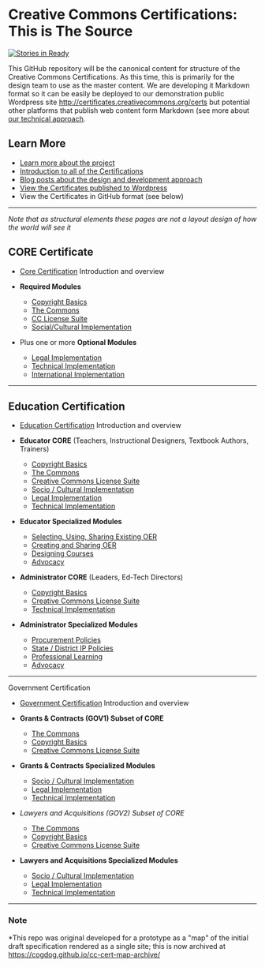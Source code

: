 # Creative Commons Certifications: This is The Source


[![Stories in Ready](https://badge.waffle.io/creativecommons/cc-cert-map.svg?label=ready&title=Waffle)](http://waffle.io/creativecommons/cc-cert-map)

This GitHub repository will be the canonical content for structure of the Creative Commons Certifications. As this time, this is primarily for the design team to use as the master content. We are developing it Markdown format so it can be easily be deployed to our demonstration public Wordpress site http://certificates.creativecommons.org/certs but potential other platforms that publish web content form Markdown (see more about [our technical approach](https://certificates.creativecommons.org/category/tech/).

## Learn More

* [Learn more about the project](https://certificates.creativecommons.org/about/)
* [Introduction to all of the Certifications](https://certificates.creativecommons.org/certs/)
* [Blog posts about the design and development approach](https://certificates.creativecommons.org/)
* [View the Certificates published to Wordpress](https://certificates.creativecommons.org/certs)
* View the Certificates in GitHub format (see below)



---- 

*Note that as structural elements these pages are not a layout design of how the world will see it*

## CORE Certificate

* [Core Certification](code/index.md) Introduction and overview

* **Required Modules**
  * [Copyright Basics](core/copyright.md)
  * [The Commons](core/commons.md)
  * [CC License Suite](core/licenses.md)
  * [Social/Cultural Implementation](core/social-cultural.md)
  
* Plus one or more **Optional Modules**
  * [Legal Implementation](core/legal.md)
  * [Technical Implementation](core/technical.md)
  * [International Implementation](core/international.md)


---- 

## Education Certification

* [Education Certification](edu/index.md) Introduction and overview

* **Educator CORE** (Teachers, Instructional Designers, Textbook Authors, Trainers)
  * [Copyright Basics](edu/copyright-educators.md)
  * [The Commons](edu/commons-educators.md)
  * [Creative Commons License Suite](edu/licenses-educators.md)
  * [Socio / Cultural Implementation](edu/social-cultural-educators.md)
  * [Legal Implementation](edu/legal-educators.md)
  * [Technical Implementation](edu/technical-educators.md)


* **Educator Specialized Modules**
  * [Selecting, Using, Sharing Existing OER](edu/existing-oer.md)
  * [Creating and Sharing OER](edu/creating-oer.md)
  * [Designing Courses](edu/course-design.md)
  * [Advocacy](edu/advocacy-educators.md)
  
* **Administrator CORE** (Leaders, Ed-Tech Directors)
  * [Copyright Basics](edu/copyright-admin.md)
  * [Creative Commons License Suite](edu/licenses-admin.md)
  * [Technical Implementation](edu/technical-admin.md)


* **Administrator Specialized Modules**
  * [Procurement Policies](edu/procurement-admin.md)
  * [State / District IP Policies](edu/policies-admin.md)
  * [Professional Learning](edu/professional-admin.md)
  * [Advocacy](edu/advocacy-admin.md)


---- 

Government Certification

* [Government Certification](gov/index.md) Introduction and overview

* **Grants & Contracts (GOV1) Subset of CORE**
  * [The Commons](commons-gov1.md)
  * [Copyright Basics](copyright-gov1.md)
  * [Creative Commons License Suite](gov1.md)

* **Grants & Contracts Specialized Modules**
  * [Socio / Cultural Implementation](social-cultural-gov1.md)
  * [Legal Implementation](legal-gov1.md)
  * [Technical Implementation](technical-gov1.md)
  
* *Lawyers and Acquisitions (GOV2) *Subset of CORE**
  * [The Commons](commons-gov2.md)
  * [Copyright Basics](copyright-gov2.md)
  * [Creative Commons License Suite](gov2.md)

* **Lawyers and Acquisitions Specialized Modules**
  * [Socio / Cultural Implementation](social-cultural-gov2.md)
  * [Legal Implementation](legal-gov2.md)
  * [Technical Implementation](technical-gov2.md)


---- 
### Note
*This repo was original developed for a prototype as a "map" of the initial draft specification rendered as a single site; this is now archived at https://cogdog.github.io/cc-cert-map-archive/

